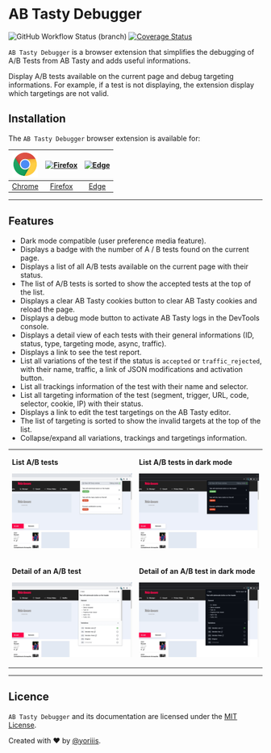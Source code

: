 # AB Tasty Debugger

![GitHub Workflow Status (branch)](https://img.shields.io/github/actions/workflow/status/yoriiis/abtasty-debugger/build.yml?branch=main&style=for-the-badge) [![Coverage Status](https://img.shields.io/coveralls/github/yoriiis/abtasty-debugger?style=for-the-badge)](https://coveralls.io/github/yoriiis/abtasty-debugger?branch=main)

`AB Tasty Debugger` is a browser extension that simplifies the debugging of A/B Tests from AB Tasty and adds useful informations.

Display A/B tests available on the current page and debug targeting informations. For example, if a test is not displaying, the extension display which targetings are not valid.

## Installation

The `AB Tasty Debugger` browser extension is available for:

| <a href="https://chrome.google.com/webstore/detail/ab-tasty-debugger/ideeaicjegejlmejdjbhbhfhenekneie" title="AB Tasty Debugger on Chrome Web Store"><img src="./assets/svgs/chrome.svg" width="50" height="50" alt="Chrome" /></a> | <a href="https://addons.mozilla.org/addon/abtasty-debugger" title="AB Tasty Debugger on Firefox Browser Add-ons"><img src="./assets/svgs/firefox.svg" width="50" height="50" alt="Firefox" /></a> | <a href="https://microsoftedge.microsoft.com/addons/detail/agniifpndnebgiaeajkkebdmceajjajl" title="AB Tasty Debugger on Microsoft Edge Add-ons"><img src="./assets/svgs/edge.svg" width="50" height="50" alt="Edge" /></a> |
| :---------------------------------------------------------------------------------------------------------------------------------------------------------------------------------------------------------------------------------: | :-----------------------------------------------------------------------------------------------------------------------------------------------------------------------------------------------: | :-------------------------------------------------------------------------------------------------------------------------------------------------------------------------------------------------------------------------: |
|                                                               [Chrome](https://chrome.google.com/webstore/detail/ab-tasty-debugger/ideeaicjegejlmejdjbhbhfhenekneie)                                                                |                                                                   [Firefox](https://addons.mozilla.org/addon/abtasty-debugger)                                                                    |                                                                 [Edge](https://microsoftedge.microsoft.com/addons/detail/agniifpndnebgiaeajkkebdmceajjajl)                                                                  |

---

## Features

- Dark mode compatible (user preference media feature).
- Displays a badge with the number of A / B tests found on the current page.
- Displays a list of all A/B tests available on the current page with their status.
- The list of A/B tests is sorted to show the accepted tests at the top of the list.
- Displays a clear AB Tasty cookies button to clear AB Tasty cookies and reload the page.
- Displays a debug mode button to activate AB Tasty logs in the DevTools console.
- Displays a detail view of each tests with their general informations (ID, status, type, targeting mode, async, traffic).
- Displays a link to see the test report.
- List all variations of the test if the status is `accepted` or `traffic_rejected`, with their name, traffic, a link of JSON modifications and activation button.
- List all trackings information of the test with their name and selector.
- List all targeting information of the test (segment, trigger, URL, code, selector, cookie, IP) with their status.
- Displays a link to edit the test targetings on the AB Tasty editor.
- The list of targeting is sorted to show the invalid targets at the top of the list.
- Collapse/expand all variations, trackings and targetings information.

<table>
    <tr>
        <td width="50%">
            <p><strong>List A/B tests</strong></p>
            <p><img src="./assets/images/screenshot-list.png" /></p>
        </td>
        <td width="50%">
            <p><strong>List A/B tests in dark mode</strong></p>
            <p><img src="./assets/images/screenshot-list-dark.png" /></p>
        </td>
    </tr>
    <tr>
        <td width="50%">
            <p><strong>Detail of an A/B test</strong></p>
            <p><img src="./assets/images/screenshot-detail.png" /></p>
        </td>
        <td width="50%">
            <p><strong>Detail of an A/B test in dark mode</strong></p>
            <p><img src="./assets/images/screenshot-detail-dark.png" /></p>
        </td>
    </tr>
</table>

---

## Licence

`AB Tasty Debugger` and its documentation are licensed under the [MIT License](http://opensource.org/licenses/MIT).

Created with ♥ by [@yoriiis](http://github.com/yoriiis).
